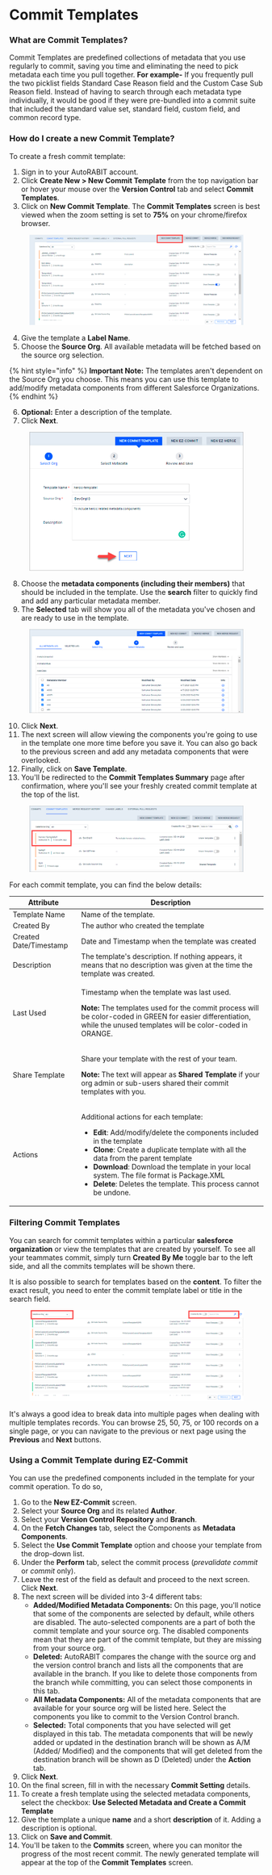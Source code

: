 # Commit Templates

### What are Commit Templates?

Commit Templates are predefined collections of metadata that you use regularly to commit, saving you time and eliminating the need to pick metadata each time you pull together. **For example-** If you frequently pull the two picklist fields Standard Case Reason field and the Custom Case Sub Reason field. Instead of having to search through each metadata type individually, it would be good if they were pre-bundled into a commit suite that included the standard value set, standard field, custom field, and common record type.

### How do I create a new Commit Template?

To create a fresh commit template:

1. Sign in to your AutoRABIT account.
2. Click **Create New > New Commit Template** from the top navigation bar or hover your mouse over the **Version Control** tab and select **Commit Templates**.&#x20;
3. Click on **New Commit Template**. The **Commit Templates** screen is best viewed when the zoom setting is set to **75%** on your chrome/firefox browser.

<figure><img src="../../../../.gitbook/assets/image (13) (1) (1) (1) (1) (1) (1) (1) (1).png" alt=""><figcaption></figcaption></figure>

4. Give the template a **Label Name**.&#x20;
5. Choose the **Source Org**. All available metadata will be fetched based on the source org selection.

{% hint style="info" %}
**Important Note:** The templates aren't dependent on the Source Org you choose. This means you can use this template to add/modify metadata components from different Salesforce Organizations.
{% endhint %}

6. **Optional:** Enter a description of the template.
7. Click **Next**.

<figure><img src="../../../../.gitbook/assets/image (1) (1) (1) (1) (1) (1) (1) (1) (1) (1) (1) (1) (1) (1) (1) (1) (1) (1) (1) (1) (1) (1) (1) (1) (1) (1) (1) (1) (1) (1) (1) (1) (1) (1) (1) (1) (1) (1) (1) (1) (1) (1) (1) (1) (1) (1) (1) (1) (1) (1) (1).png" alt="" width="563"><figcaption></figcaption></figure>

8. Choose the **metadata components (including their members)** that should be included in the template. Use the **search** filter to quickly find and add any particular metadata member.
9. The **Selected** tab will show you all of the metadata you've chosen and are ready to use in the template.

<figure><img src="../../../../.gitbook/assets/image (2) (1) (1) (1) (1) (1) (1) (1) (1) (1) (1) (1) (1) (1) (1) (1) (1) (1) (1) (1) (1) (1) (1) (1) (1) (1) (1) (1) (1) (1) (1) (1) (1).png" alt=""><figcaption></figcaption></figure>

10. Click **Next**.
11. The next screen will allow viewing the components you're going to use in the template one more time before you save it. You can also go back to the previous screen and add any metadata components that were overlooked.
12. Finally, click on **Save Template**.&#x20;
13. You'll be redirected to the **Commit Templates Summary** page after confirmation, where you'll see your freshly created commit template at the top of the list.

<figure><img src="../../../../.gitbook/assets/image (3) (1) (1) (1) (1) (1) (1) (1) (1) (1) (1) (1) (1) (1) (1) (1) (1) (1) (1) (1) (1) (1) (1) (1) (1) (1) (1) (1).png" alt=""><figcaption></figcaption></figure>

For each commit template, you can find the below details:

| Attribute              | Description                                                                                                                                                                                                                                                                                                                                                                                                                                               |
| ---------------------- | --------------------------------------------------------------------------------------------------------------------------------------------------------------------------------------------------------------------------------------------------------------------------------------------------------------------------------------------------------------------------------------------------------------------------------------------------------- |
| Template Name          | Name of the template.                                                                                                                                                                                                                                                                                                                                                                                                                                     |
| Created By             | The author who created the template                                                                                                                                                                                                                                                                                                                                                                                                                       |
| Created Date/Timestamp | Date and Timestamp when the template was created                                                                                                                                                                                                                                                                                                                                                                                                          |
| Description            | The template's description. If nothing appears, it means that no description was given at the time the template was created.                                                                                                                                                                                                                                                                                                                              |
| Last Used              | <p>Timestamp when the template was last used.<br></p><p><strong>Note:</strong> The templates used for the commit process will be color-coded in GREEN for easier differentiation, while the unused templates will be color-coded in ORANGE.</p>                                                                                                                                                                                                           |
| Share Template         | <p>Share your template with the rest of your team.</p><p></p><p><strong>Note:</strong> The text will appear as <strong>Shared Template</strong> if your org admin or sub-users shared their commit templates with you.</p>                                                                                                                                                                                                                                |
| Actions                | <p>Additional actions for each template:</p><ul><li><strong>Edit</strong>: Add/modify/delete the components included in the template</li><li><strong>Clone</strong>: Create a duplicate template with all the data from the parent template</li><li><strong>Download</strong>: Download the template in your local system. The file format is Package.XML</li><li><strong>Delete</strong>: Deletes the template. This process cannot be undone.</li></ul> |

### Filtering Commit Templates

You can search for commit templates within a particular **salesforce organization** or view the templates that are created by yourself. To see all your teammates commit, simply turn **Created By Me** toggle bar to the left side, and all the commits templates will be shown there.

It is also possible to search for templates based on the **content**. To filter the exact result, you need to enter the commit template label or title in the search field.

<figure><img src="../../../../.gitbook/assets/image (4) (1) (1) (1) (1) (1) (1) (1) (1) (1) (1) (1) (1) (1) (1) (1) (1) (1) (1) (1) (1) (1) (1) (1).png" alt=""><figcaption></figcaption></figure>

It's always a good idea to break data into multiple pages when dealing with multiple templates records. You can browse 25, 50, 75, or 100 records on a single page, or you can navigate to the previous or next page using the **Previous** and **Next** buttons.

### Using a Commit Template during EZ-Commit

You can use the predefined components included in the template for your commit operation. To do so,

1. Go to the **New EZ-Commit** screen.
2. Select your **Source Org** and its related **Author**.
3. Select your **Version Control Repository** and **Branch**.
4. On the **Fetch Changes** tab, select the Components as **Metadata Components**.
5. Select the **Use Commit Template** option and choose your template from the drop-down list.
6. Under the  **Perform** tab, select the commit process (_prevalidate commit_ or _commit_ only).
7. Leave the rest of the field as default and proceed to the next screen. Click **Next**.
8. The next screen will be divided into 3-4 different  tabs:
   * **Added/Modified Metadata Components:** On this page, you'll notice that some of the components are selected by default, while others are disabled. The auto-selected components are a part of both the commit template and your source org. The disabled components mean that they are part of the commit template, but they are missing from your source org.
   * **Deleted:** AutoRABIT compares the change with the source org and the version control branch and lists all the components that are available in the branch. If you like to delete those components from the branch while committing, you can select those components in this tab.&#x20;
   * **All Metadata Components:** All of the metadata components that are available for your source org will be listed here. Select the components you like to commit to the Version Control branch.
   * **Selected:** Total components that you have selected will get displayed in this tab. The metadata components that will be newly added or updated in the destination branch will be shown as A/M (Added/ Modified) and the components that will get deleted from the destination branch will be shown as D (Deleted) under the **Action** tab.
9. Click **Next**.
10. On the final screen, fill in with the necessary **Commit Setting** details.
11. To create a fresh template using the selected metadata components, select the checkbox: **Use Selected Metadata and Create a Commit Template**
12. Give the template a unique **name** and a short **description** of it. Adding a description is optional.
13. Click on **Save and Commit**.&#x20;
14. You'll be taken to the **Commits** screen, where you can monitor the progress of the most recent commit. The newly generated template will appear at the top of the **Commit Templates** screen.
